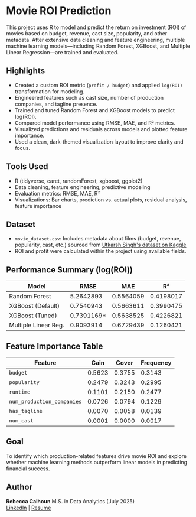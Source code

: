# Movie ROI Prediction

This project uses R to model and predict the return on investment (ROI) of movies based on budget, revenue, cast size, popularity, and other metadata. 
After extensive data cleaning and feature engineering, multiple machine learning models—including Random Forest, XGBoost, and Multiple Linear Regression—are trained and evaluated.

## Highlights

- Created a custom ROI metric (`profit / budget`) and applied `log(ROI)` transformation for modeling.
- Engineered features such as cast size, number of production companies, and tagline presence.
- Trained and tuned Random Forest and XGBoost models to predict log(ROI).
- Compared model performance using RMSE, MAE, and R² metrics.
- Visualized predictions and residuals across models and plotted feature importance.
- Used a clean, dark-themed visualization layout to improve clarity and focus.

## Tools Used

- R (tidyverse, caret, randomForest, xgboost, ggplot2)
- Data cleaning, feature engineering, predictive modeling
- Evaluation metrics: RMSE, MAE, R²
- Visualizations: Bar charts, prediction vs. actual plots, residual analysis, feature importance

## Dataset

- `movie_dataset.csv`: Includes metadata about films (budget, revenue, popularity, cast, etc.) sourced from [Utkarsh Singh's dataset on Kaggle](https://www.kaggle.com/datasets/utkarshx27/movies-dataset)
- ROI and profit were calculated within the project using available fields.
  
## Performance Summary (log(ROI))

| Model                  | RMSE     | MAE      | R²       |
|------------------------|----------|----------|----------|
| Random Forest          | 5.2642893  | 0.5564059  | 0.4198017  |
| XGBoost (Default)      | 0.7540943  | 0.5663611  | 0.3990475  |
| XGBoost (Tuned)        | 0.7391169*  | 0.5638525  | 0.4226821  |
| Multiple Linear Reg.   | 0.9093914  | 0.6729439  | 0.1260421  |

## Feature Importance Table

| Feature                  | Gain     | Cover    | Frequency |
|--------------------------|----------|----------|------------|
| `budget`                 | 0.5623   | 0.3755   | 0.3143     |
| `popularity`             | 0.2479   | 0.3243   | 0.2995     |
| `runtime`                | 0.1101   | 0.2150   | 0.2477     |
| `num_production_companies` | 0.0726 | 0.0794   | 0.1229     |
| `has_tagline`            | 0.0070   | 0.0058   | 0.0139     |
| `num_cast`               | 0.0001   | 0.0000   | 0.0017     |




## Goal

To identify which production-related features drive movie ROI and explore whether machine learning methods outperform linear models in predicting financial success.

## Author
**Rebecca Calhoun**
M.S. in Data Analytics (July 2025)  
 [LinkedIn](https://www.linkedin.com/in/rebecca-calhoun9/) | [Resume](https://yourportfolio.com)

